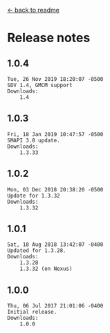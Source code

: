 ﻿﻿[← back to readme](README.md)

# Release notes
## 1.0.4
```
Tue, 26 Nov 2019 18:20:07 -0500
SDV 1.4, GMCM support
Downloads:
    1.4
```

## 1.0.3
```
Fri, 18 Jan 2019 10:47:57 -0500
SMAPI 3.0 update.
Downloads:
    1.3.33
```

## 1.0.2
```
Mon, 03 Dec 2018 20:38:20 -0500
Update for 1.3.32
Downloads:
    1.3.32
```

## 1.0.1
```
Sat, 18 Aug 2018 13:42:07 -0400
Updated for 1.3.28.
Downloads:
    1.3.28
    1.3.32 (on Nexus)
```

## 1.0.0
```
Thu, 06 Jul 2017 21:01:06 -0400
Initial release.
Downloads:
    1.0.0
```
